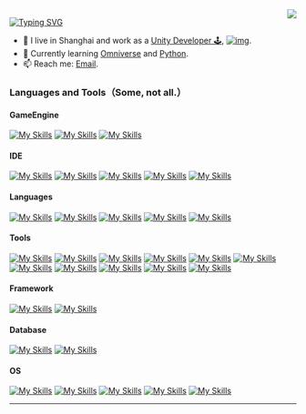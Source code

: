 <img align="right" src="https://github-readme-stats.vercel.app/api?username=AndySoeng&show_icons=true&icon_color=CE1D2D&text_color=718096&bg_color=ffffff&hide_title=true" />

<a href="https://git.io/typing-svg"><img src="https://readme-typing-svg.demolab.com?font=Honk&size=30&duration=2500&pause=500&vCenter=true&width=300&lines=Hi+there+%F0%9F%91%8B+%F0%9F%91%BE;Hi+there+%F0%9F%91%8B+%F0%9F%8E%AE" alt="Typing SVG" /></a>


[//]: # (<p align="center">)
[//]: # (<a href="https://github.com/AndySoeng"><img src="https://img.shields.io/badge/Game-Forever-blue?style=for-the-badge"/></a>)

[//]: # (  <a href="https://github.com/AndySoeng"><img src="https://komarev.com/ghpvc/?username=AndySoeng&color=brightgreen&style=for-the-badge"/></a>)

[//]: # (</p>)

- 🔭 I live in Shanghai and work as a [Unity Developer 🕹](), [![img](https://img.shields.io/badge/dynamic/json?color=000000&label=GitHub&query=%24.data.totalSubs&suffix=%20followers&url=https%3A%2F%2Fapi.spencerwoo.com%2Fsubstats%2F%3Fsource%3Dgithub%26queryKey%3DAndySoeng)](https://github.com/AndySoeng).
- 🌱 Currently learning [Omniverse]() and [Python]().
- 📫 Reach me: [Email](mailto:641215320@qq.com).

### Languages and Tools（Some, not all.）
#### GameEngine
[![My Skills](https://skillicons.dev/icons?i=unity)](https://skillicons.dev)
[![My Skills](https://skillicons.dev/icons?i=unreal)](https://skillicons.dev)
[![My Skills](https://skillicons.dev/icons?i=godot)](https://skillicons.dev)

#### IDE
[![My Skills](https://skillicons.dev/icons?i=rider)](https://skillicons.dev)
[![My Skills](https://skillicons.dev/icons?i=vscode)](https://skillicons.dev)
[![My Skills](https://skillicons.dev/icons?i=visualstudio)](https://skillicons.dev)
[![My Skills](https://skillicons.dev/icons?i=sublime)](https://skillicons.dev)
[![My Skills](https://skillicons.dev/icons?i=pycharm)](https://skillicons.dev)

#### Languages
[![My Skills](https://skillicons.dev/icons?i=cs)](https://skillicons.dev)
[![My Skills](https://skillicons.dev/icons?i=c)](https://skillicons.dev)
[![My Skills](https://skillicons.dev/icons?i=cpp)](https://skillicons.dev)
[![My Skills](https://skillicons.dev/icons?i=lua)](https://skillicons.dev)
[![My Skills](https://skillicons.dev/icons?i=py)](https://skillicons.dev)

#### Tools
[![My Skills](https://skillicons.dev/icons?i=github)](https://skillicons.dev)
[![My Skills](https://skillicons.dev/icons?i=gitlab)](https://skillicons.dev)
[![My Skills](https://skillicons.dev/icons?i=docker)](https://skillicons.dev)
[![My Skills](https://skillicons.dev/icons?i=jenkins)](https://skillicons.dev)
[![My Skills](https://skillicons.dev/icons?i=nginx)](https://skillicons.dev)
[![My Skills](https://skillicons.dev/icons?i=figma)](https://skillicons.dev)
[![My Skills](https://skillicons.dev/icons?i=gmail)](https://skillicons.dev)
[![My Skills](https://skillicons.dev/icons?i=matlab)](https://skillicons.dev)
[![My Skills](https://skillicons.dev/icons?i=postman)](https://skillicons.dev)
[![My Skills](https://skillicons.dev/icons?i=powershell)](https://skillicons.dev)
[![My Skills](https://skillicons.dev/icons?i=twitter)](https://skillicons.dev)

#### Framework
[![My Skills](https://skillicons.dev/icons?i=dotnet)](https://skillicons.dev)
[![My Skills](https://skillicons.dev/icons?i=flask)](https://skillicons.dev)

#### Database
[![My Skills](https://skillicons.dev/icons?i=mongodb)](https://skillicons.dev)
[![My Skills](https://skillicons.dev/icons?i=mysql)](https://skillicons.dev)

#### OS
[![My Skills](https://skillicons.dev/icons?i=linux)](https://skillicons.dev)
[![My Skills](https://skillicons.dev/icons?i=debian)](https://skillicons.dev)
[![My Skills](https://skillicons.dev/icons?i=ubuntu)](https://skillicons.dev)
[![My Skills](https://skillicons.dev/icons?i=apple)](https://skillicons.dev)
[![My Skills](https://skillicons.dev/icons?i=windows)](https://skillicons.dev)
****
